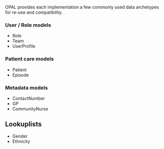 OPAL provides each implementation a few commonly used data archetypes for re-use and compatibility.

### User / Role models

* Role
* Team
* UserProfile

### Patient care models

* Patient
* Episode

### Metadata models

* ContactNumber
* GP
* CommunityNurse

## Lookuplists

* Gender
* Ethnicity
